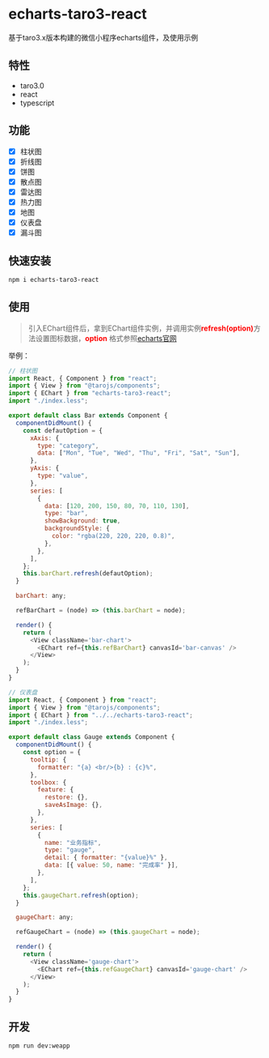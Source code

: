 # echarts-taro3-react

基于taro3.x版本构建的微信小程序echarts组件，及使用示例

## 特性
+ taro3.0
+ react
+ typescript

## 功能
+ [x] 柱状图
+ [x] 折线图
+ [x] 饼图
+ [x] 散点图
+ [x] 雷达图
+ [x] 热力图
+ [x] 地图
+ [x] 仪表盘
+ [x] 漏斗图

## 快速安装
```bash
npm i echarts-taro3-react
```
## 使用

> 引入EChart组件后，拿到EChart组件实例，并调用实例<b style="color: red">refresh(option)</b>方法设置图标数据，<b style="color: red">option</b> 格式参照[echarts官网](https://echarts.apache.org/examples/zh/index.html)

举例：

```js
// 柱状图
import React, { Component } from "react";
import { View } from "@tarojs/components";
import { EChart } from "echarts-taro3-react";
import "./index.less";

export default class Bar extends Component {
  componentDidMount() {
    const defautOption = {
      xAxis: {
        type: "category",
        data: ["Mon", "Tue", "Wed", "Thu", "Fri", "Sat", "Sun"],
      },
      yAxis: {
        type: "value",
      },
      series: [
        {
          data: [120, 200, 150, 80, 70, 110, 130],
          type: "bar",
          showBackground: true,
          backgroundStyle: {
            color: "rgba(220, 220, 220, 0.8)",
          },
        },
      ],
    };
    this.barChart.refresh(defautOption);
  }

  barChart: any;

  refBarChart = (node) => (this.barChart = node);

  render() {
    return (
      <View className='bar-chart'>
        <EChart ref={this.refBarChart} canvasId='bar-canvas' />
      </View>
    );
  }
}

// 仪表盘
import React, { Component } from "react";
import { View } from "@tarojs/components";
import { EChart } from "../../echarts-taro3-react";
import "./index.less";

export default class Gauge extends Component {
  componentDidMount() {
    const option = {
      tooltip: {
        formatter: "{a} <br/>{b} : {c}%",
      },
      toolbox: {
        feature: {
          restore: {},
          saveAsImage: {},
        },
      },
      series: [
        {
          name: "业务指标",
          type: "gauge",
          detail: { formatter: "{value}%" },
          data: [{ value: 50, name: "完成率" }],
        },
      ],
    };
    this.gaugeChart.refresh(option);
  }

  gaugeChart: any;

  refGaugeChart = (node) => (this.gaugeChart = node);

  render() {
    return (
      <View className='gauge-chart'>
        <EChart ref={this.refGaugeChart} canvasId='gauge-chart' />
      </View>
    );
  }
}
```

## 开发
```bash
npm run dev:weapp
```
